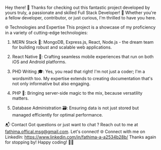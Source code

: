 Hey there! 👋 Thanks for checking out this fantastic project developed by yours truly, a passionate and skilled Full Stack Developer! 🌟 Whether you're a fellow developer, contributor, or just curious, I'm thrilled to have you here.

🌐 Technologies and Expertise
This project is a showcase of my proficiency in a variety of cutting-edge technologies:

1. MERN Stack 🚀: MongoDB, Express.js, React, Node.js - the dream team for building robust and scalable web applications.

2. React Native 📱: Crafting seamless mobile experiences that run on both iOS and Android platforms.
3. PHD Writing 🎓: Yes, you read that right! I'm not just a coder; I'm a wordsmith too. My expertise extends to creating documentation that's not only informative but also engaging.
4. PHP 🐘: Bringing server-side magic to the mix, because versatility matters.
5. Database Administration 🗃️: Ensuring data is not just stored but managed efficiently for optimal performance.

📬 Contact
Got questions or just want to chat ? Reach out to me at fathima.offical.msg@gmail.com. Let's connect! 🌐
Connect with me on LinkedIn: https://www.linkedin.com/in/fathima-a-a2534b28b/
Thanks again for stopping by! Happy coding! 🚀✨

